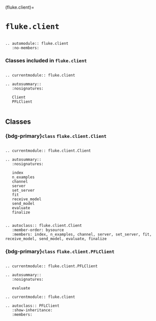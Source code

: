 (fluke.client)=

# ``fluke.client``

```{eval-rst}

.. automodule:: fluke.client
   :no-members:

```

<h3>

Classes included in ``fluke.client``

</h3>

```{eval-rst}

.. currentmodule:: fluke.client

.. autosummary::
   :nosignatures:

   Client
   PFLClient
   
```

## Classes

<h3>

{bdg-primary}`class` ``fluke.client.Client``

</h3>


```{eval-rst}

.. currentmodule:: fluke.client.Client

.. autosummary:: 
   :nosignatures:

   index
   n_examples
   channel
   server
   set_server
   fit
   receive_model
   send_model
   evaluate
   finalize
```

```{eval-rst}

.. autoclass:: fluke.client.Client
   :member-order: bysource
   :members: index, n_examples, channel, server, set_server, fit, receive_model, send_model, evaluate, finalize

```

<h3>

{bdg-primary}`class` ``fluke.client.PFLClient``

</h3>


```{eval-rst}

.. currentmodule:: fluke.client.PFLClient

.. autosummary:: 
   :nosignatures:

   evaluate

.. currentmodule:: fluke.client

.. autoclass:: PFLClient
   :show-inheritance:
   :members:

```